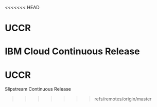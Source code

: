 <<<<<<< HEAD
# UCCR
IBM Cloud Continuous Release
=======
# UCCR
Slipstream Continuous Release
>>>>>>> refs/remotes/origin/master
